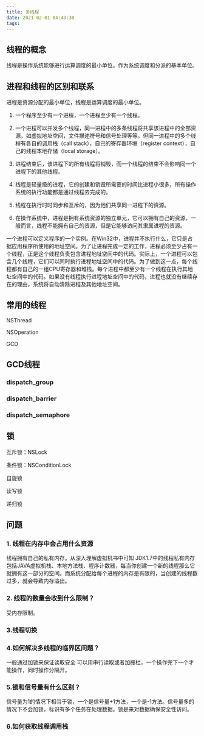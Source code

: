 ```yaml
---
title: 多线程
date: 2021-02-01 04:43:30
tags:
---
```


## 线程的概念

线程是操作系统能够进行运算调度的最小单位。作为系统调度和分派的基本单位。

## 进程和线程的区别和联系

进程是资源分配的最小单位，线程是运算调度的最小单位。

1) 一个程序至少有一个进程，一个进程至少有一个线程。

2) 一个进程可以并发多个线程，同一进程中的多条线程将共享该进程中的全部资源，如虚拟地址空间，文件描述符号和信号处理等等。但同一进程中的多个线程有各自的调用栈（call stack），自己的寄存器环境（register context），自己的线程本地存储（local storage）。

3) 进程结束后，该进程下的所有线程将销毁，而一个线程的结束不会影响同一个进程下的其他线程。

4) 线程是轻量级的进程，它的创建和销毁所需要的时间比进程小很多，所有操作系统的执行功能都是通过线程去完成的。

5) 线程在执行时时同步和互斥的，因为他们共享同一进程下的资源。

6) 在操作系统中，进程是拥有系统资源的独立单元，它可以拥有自己的资源，一般而言，线程不能拥有自己的资源，但是它能够访问其隶属进程的资源。

​    一个进程可以定义程序的一个实例。在Win32中，进程并不执行什么，它只是占据应用程序所使用的地址空间。为了让进程完成一定的工作，进程必须至少占有一个线程，正是这个线程负责包含进程地址空间中的代码。实际上，一个进程可以包含几个线程，它们可以同时执行进程地址空间中的代码。为了做到这一点，每个线程都有自己的一组CPU寄存器和堆栈。每个进程中都至少有一个线程在执行其地址空间中的代码。如果没有线程执行进程地址空间中的代码，进程也就没有继续存在的理由，系统将自动清除进程及其他地址空间。

## 常用的线程

NSThread

NSOperation

GCD

## GCD线程

### dispatch_group

### dispatch_barrier

### dispatch_semaphore



## 锁

互斥锁：NSLock

条件锁：NSConditionLock

自旋锁

读写锁

递归锁

## 问题



### 1. 线程在内存中会占用什么资源

线程拥有自己的私有内存。从深入理解虚拟机书中可知 JDK1.7中的线程私有内存包括JAVA虚拟机栈、本地方法栈、程序计数器，每当你创建一个新的线程那么它就拥有这一部分的空间。而系统分配给每个进程的内存是有限的，当创建的线程数过多，就会导致内存溢出。

### 2. 线程的数量会收到什么限制？

受内存限制。

### 3.线程切换



### 4.如何解决多线程的临界区问题？

一般通过加锁来保证读取安全 可以用串行读取或者加栅栏，一个操作完下一个才能操作，同时操作分隔开。 

### 5.锁和信号量有什么区别？ 

信号量为1的情况下相当于锁，一个是信号量+1方法，一个是-1方法。信号量多的情况下不会加锁，标识有多个任务在处理数据。锁是来对数据确保安全性访问。

### 6.如何获取线程调用栈







